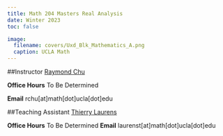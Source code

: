 ```yaml
---
title: Math 204 Masters Real Analysis
date: Winter 2023
toc: false

image:
  filename: covers/Uxd_Blk_Mathematics_A.png
  caption: UCLA Math
---
```


##Instructor [Raymond Chu](https://raymondchu.netlify.app)

**Office Hours** To Be Determined

**Email** rchu[at]math[dot]ucla[dot]edu

##Teaching Assistant [Thierry Laurens](https://www.math.ucla.edu/~laurenst/)

**Office Hours** To Be Determined
**Email** laurenst[at]math[dot]ucla[dot]edu
